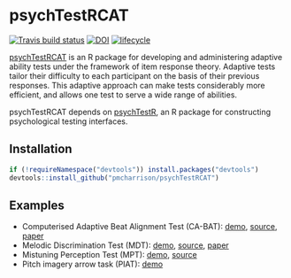 
# psychTestRCAT

[![Travis build
status](https://travis-ci.org/pmcharrison/psychTestRCAT.svg?branch=master)](https://travis-ci.org/pmcharrison/psychTestRCAT)
[![DOI](https://zenodo.org/badge/DOI/10.5281/zenodo.1415357.svg)](https://doi.org/10.5281/zenodo.1415357)
[![lifecycle](https://img.shields.io/badge/lifecycle-experimental-orange.svg)](https://www.tidyverse.org/lifecycle/#experimental)

[psychTestRCAT](https://pmcharrison.github.io/psychTestRCAT/) is an R
package for developing and administering adaptive ability tests under
the framework of item response theory. Adaptive tests tailor their
difficulty to each participant on the basis of their previous responses.
This adaptive approach can make tests considerably more efficient, and
allows one test to serve a wide range of abilities.

psychTestRCAT depends on
[psychTestR](https://pmcharrison.github.io/psychTestR/), an R package
for constructing psychological testing interfaces.

## Installation

``` r
if (!requireNamespace("devtools")) install.packages("devtools")
devtools::install_github("pmcharrison/psychTestRCAT")
```

## Examples

  - Computerised Adaptive Beat Alignment Test (CA-BAT):
    [demo](http://shiny.pmcharrison.com/cabat-demo),
    [source](https://github.com/pmcharrison/cabat),
    [paper](https://doi.org/10.1038/s41598-018-30318-8)
  - Melodic Discrimination Test (MDT):
    [demo](http://shiny.pmcharrison.com/mdt-demo),
    [source](https://github.com/pmcharrison/mdt),
    [paper](https://doi.org/10.1038/s41598-017-03586-z)
  - Mistuning Perception Test (MPT):
    [demo](http://shiny.pmcharrison.com/mpt-demo),
    [source](https://github.com/pmcharrison/mpt)
  - Pitch imagery arrow task (PIAT):
    [demo](http://shiny.pmcharrison.com/piat-demo)
